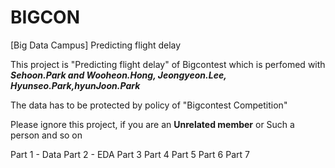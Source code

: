 # BIGCON

[Big Data Campus] Predicting flight delay

This project is "Predicting flight delay" of Bigcontest which is perfomed with 
**_Sehoon.Park and Wooheon.Hong, Jeongyeon.Lee, Hyunseo.Park,hyunJoon.Park_**

The data has to be protected by policy of "Bigcontest Competition"

Please ignore this project, if you are an **Unrelated member** or Such a person and so on

Part 1 - Data
Part 2 - EDA
Part 3
Part 4
Part 5
Part 6
Part 7
